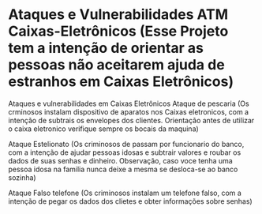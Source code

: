 # Ataques e Vulnerabilidades ATM Caixas-Eletrônicos                                                                                                      (Esse Projeto tem a intenção de orientar as pessoas não aceitarem ajuda de estranhos em Caixas Eletrônicos)

Ataques e vulnerabilidades em Caixas Eletrônicos 
Ataque de pescaria (Os crminosos instalam dispositivo de aparatos nos Caixas eletronicos, com a intenção de subtrais os envelopes dos clientes. Orientação antes de utilizar o caixa eletronico verifique sempre os bocais da maquina)

Ataque Estelionato (Os criminosos de passam por funcionario do banco, com a intenção de ajudar pessoas idosas e subtrair valores e roubar os dados de suas
senhas e dinheiro. Observação, caso voce tenha uma pessoa idosa na familia nunca deixe a mesma se desloca-se ao banco sozinha)

Ataque Falso telefone (Os criminosos instalam um telefone falso, com a intenção de pegar os dados dos clietes e obter informações sobre senhas)
